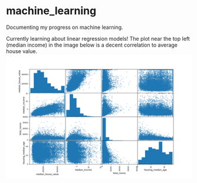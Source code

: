 # machine_learning
Documenting my progress on machine learning.

Currently learning about linear regression models! The plot near the top left (median income) in the image below is a decent correlation
to average house value.
![scatter matrix of corr income](housing/scatter_matrix.png)
